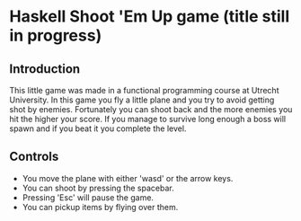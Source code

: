 # Haskell Shoot 'Em Up game (title still in progress)

## Introduction
This little game was made in a functional programming course at Utrecht University.
In this game you fly a little plane and you try to avoid getting shot by enemies.
Fortunately you can shoot back and the more enemies you hit the higher your score.
If you manage to survive long enough a boss will spawn and if you beat it you complete the level.

## Controls
- You move the plane with either 'wasd' or the arrow keys.
- You can shoot by pressing the spacebar.
- Pressing 'Esc' will pause the game.
- You can pickup items by flying over them.